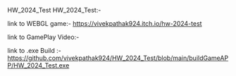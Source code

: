 HW_2024_Test
HW_2024_Test:-

link to WEBGL game:- https://vivekpathak924.itch.io/hw-2024-test

link to GamePlay Video:-

link to .exe Build :- https://github.com/vivekpathak924/HW_2024_Test/blob/main/buildGameAPP/HW_2024_Test.exe
